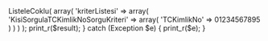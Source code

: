 <?php

include "KPSSoapClient.php";

header("Content-Type: text/plain");

$username = "KRM-*******";
$password = "********";
$wsdl = "https://kpsbasvuru.nvi.gov.tr/Services/Wsdl.ashx?Service=KisiSorgulaTCKimlikNoServis";

$kpsClient = new KPSSoapClient($username, $password, $wsdl);

try {
        $result = $kpsClient->ListeleCoklu(
                array(
                        'kriterListesi' => array(
                                'KisiSorgulaTCKimlikNoSorguKriteri' => array(
                                        'TCKimlikNo' => 01234567895
                                )
                        )
                )
        );
        
        print_r($result);
        
} catch (Exception $e)
{
        print_r($e);
}

